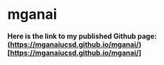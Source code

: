 # mganai
**Here is the link to my published Github page: (https://mganaiucsd.github.io/mganai/)[https://mganaiucsd.github.io/mganai/]**
